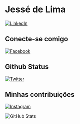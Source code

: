 # Jessé de Lima
[![LinkedIn](https://img.shields.io/badge/LinkedIn-000?style=for-the-badge&logo=linkedin&logoColor=0E76A8)](https://www.linkedin.com/in/jessedelima/)
## Conecte-se comigo
[![Facebook](https://img.shields.io/badge/Facebook-000?style=for-the-badge&logo=facebook)](https://www.facebook.com/jessedelima/)
## Github Status
[![Twitter](https://img.shields.io/badge/Twitter-000?style=for-the-badge&logo=twitter)](https://twitter.com/SEUUSERNAME)
## Minhas contribuições
[![Instagram](https://img.shields.io/badge/Instagram-000?style=for-the-badge&logo=instagram)](https://www.instagram.com/SEUUSERNAME/)

![GitHub Stats](https://github-readme-stats.vercel.app/api?username=SEUUSERNAME&theme=transparent&bg_color=000&border_color=30A3DC&show_icons=true&icon_color=30A3DC&title_color=E94D5F&text_color=FFF)
